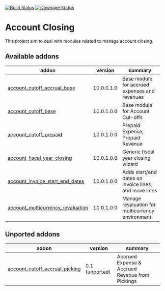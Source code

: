 [![Build Status](https://travis-ci.org/OCA/account-closing.svg?branch=10.0)](https://travis-ci.org/OCA/account-closing)
[![Coverage Status](https://img.shields.io/coveralls/OCA/account-closing.svg)](https://coveralls.io/r/OCA/account-closing?branch=10.0)

Account Closing
===============

This project aim to deal with modules related to manage account closing.

[//]: # (addons)

Available addons
----------------
addon | version | summary
--- | --- | ---
[account_cutoff_accrual_base](account_cutoff_accrual_base/) | 10.0.0.1.0 | Base module for accrued expenses and revenues
[account_cutoff_base](account_cutoff_base/) | 10.0.1.0.0 | Base module for Account Cut-offs
[account_cutoff_prepaid](account_cutoff_prepaid/) | 10.0.1.0.0 | Prepaid Expense, Prepaid Revenue
[account_fiscal_year_closing](account_fiscal_year_closing/) | 10.0.1.0.0 | Generic fiscal year closing wizard
[account_invoice_start_end_dates](account_invoice_start_end_dates/) | 10.0.1.0.0 | Adds start/end dates on invoice lines and move lines
[account_multicurrency_revaluation](account_multicurrency_revaluation/) | 10.0.1.0.0 | Manage revaluation for multicurrency environment


Unported addons
---------------
addon | version | summary
--- | --- | ---
[account_cutoff_accrual_picking](account_cutoff_accrual_picking/) | 0.1 (unported) | Accrued Expense & Accrued Revenue from Pickings

[//]: # (end addons)
